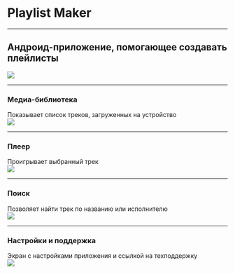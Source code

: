 # Playlist Maker

---

## Андроид-приложение, помогающее создавать плейлисты

![](readme/main.jpg)

---

### Медиа-библиотека

Показывает список треков, загруженных на устройство  
![](readme/mediateka.png)

---

### Плеер

Проигрывает выбранный трек  
![](readme/player.png)

---

### Поиск

Позволяет найти трек по названию или исполнителю  
![](readme/search_activity.png)

---

### Настройки и поддержка

Экран с настройками приложения и ссылкой на техподдержку  
![](readme/settings_and_tech_support.png)
